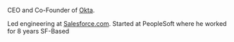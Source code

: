 CEO and Co-Founder of [Okta](/knowledge/LIP/Okta). 

Led engineering at [Salesforce.com](/knowledge/LIP/Salesforce.com). 
Started at PeopleSoft where he worked for 8 years
SF-Based